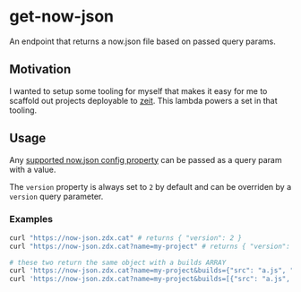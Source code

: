# get-now-json

An endpoint that returns a now.json file based on passed query params.

## Motivation

I wanted to setup some tooling for myself that makes it easy for me to scaffold out projects deployable to [zeit](https://zeit.co).
This lambda powers a set in that tooling.

## Usage

Any [supported now.json config property](https://zeit.co/docs/v2/deployments/configuration/) can be passed as a query param with a value.

The `version` property is always set to `2` by default and can be overriden by a `version` query parameter.

### Examples

```bash
curl "https://now-json.zdx.cat" # returns { "version": 2 }
curl "https://now-json.zdx.cat?name=my-project" # returns { "version": 2, "name": "my-project"}

# these two return the same object with a builds ARRAY
curl 'https://now-json.zdx.cat?name=my-project&builds={"src": "a.js", "use": "@now/node"}&builds={"src": "index.html", "use": "@now/static"}'
curl 'https://now-json.zdx.cat?name=my-project&builds=[{"src": "a.js", "use": "@now/node"},{"src": "index.html", "use": "@now/static"}]'
```
